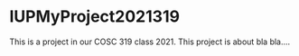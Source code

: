 # IUPMyProject2021319
This is a project in our COSC 319 class 2021. This project is about bla bla....
